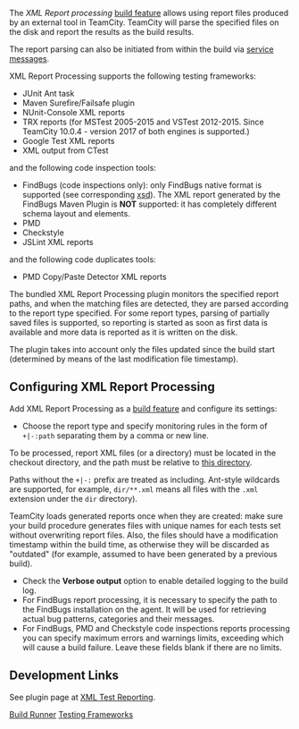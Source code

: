 [//]: # (title: XML Report Processing)
[//]: # (auxiliary-id: XML Report Processing)
The _XML Report processing_ [build feature](adding-build-features.md) allows using report files produced by an external tool in TeamCity. TeamCity will parse the specified files on the disk and report the results as the build results.

The report parsing can also be initiated from within the build via [service messages](build-script-interaction-with-teamcity.md#Importing+XML+Reports).

XML Report Processing supports the following testing frameworks:
* JUnit Ant task
* Maven Surefire/Failsafe plugin
* NUnit\-Console XML reports
* TRX reports (for MSTest 2005\-2015 and VSTest 2012\-2015. Since TeamCity 10.0.4 \- version 2017 of both engines is supported.)
* Google Test XML reports
* XML output from CTest

and the following code inspection tools:
* FindBugs (code inspections only): only FindBugs native format is supported (see corresponding [xsd](https://findbugs.googlecode.com/svn/trunk/findbugs/etc/bugcollection.xsd)). The XML report generated by the FindBugs Maven Plugin is __NOT__ supported: it has completely different schema layout and elements.
* PMD
* Checkstyle
* JSLint XML reports

and the following code duplicates tools:
* PMD Copy/Paste Detector XML reports

The bundled XML Report Processing plugin monitors the specified report paths, and when the matching files are detected, they are parsed according to the report type specified. For some report types, parsing of partially saved files is supported, so reporting is started as soon as first data is available and more data is reported as it is written on the disk.

The plugin takes into account only the files updated since the build start (determined by means of the last modification file timestamp).

## Configuring XML Report Processing

Add XML Report Processing as a [build feature](adding-build-features.md) and configure its settings:
* Choose the report type and specify monitoring rules in the form of `+|-:path` separating them by a comma or new line.

<include src="branch-filter.md" include-id="OR-syntax-tip"/>

<note>

To be processed, report XML files (or a directory) must be located in the checkout directory, and the path must be relative to [this directory](build-checkout-directory.md).
</note>

Paths without the `+|-:` prefix are treated as including. Ant\-style wildcards are supported, for example, `dir/**.xml` means all files with the `.xml` extension under the `dir` directory).

<note>

TeamCity loads generated reports once when they are created: make sure your build procedure generates files with unique names for each tests set without overwriting report files. Also, the files should have a modification timestamp within the build time, as otherwise they will be discarded as "outdated" (for example, assumed to have been generated by a previous build).
</note>

* Check the __Verbose output__ option to enable detailed logging to the build log.
* For FindBugs report processing, it is necessary to specify the path to the FindBugs installation on the agent. It will be used for retrieving actual bug patterns, categories and their messages.
* For FindBugs, PMD and Checkstyle code inspections reports processing you can specify maximum errors and warnings limits, exceeding which will cause a build failure. Leave these fields blank if there are no limits.

## Development Links

See plugin page at [XML Test Reporting](https://plugins.jetbrains.com/plugin/8908-xml-test-reporting).

<seealso>
        <category ref="concepts">
            <a href="build-runner.md">Build Runner</a>
            <a href="testing-frameworks.md">Testing Frameworks</a>
        </category>
</seealso>